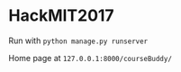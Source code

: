 # HackMIT2017

Run with ``` python manage.py runserver ```

Home page at ``` 127.0.0.1:8000/courseBuddy/ ```
